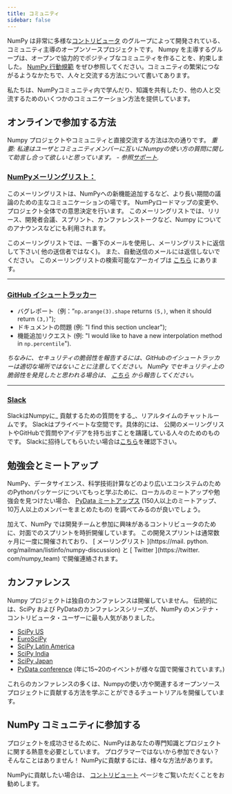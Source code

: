 ```yaml
---
title: コミュニティ
sidebar: false
---
```


NumPy は非常に多様な[コントリビュータ](/gallery/team.html) のグループによって開発されている、コミュニティ主導のオープンソースプロジェクトです。 Numpy を主導するグループは、オープンで協力的でポジティブなコミュニティを作ることを、約束しました。 [NumPy 行動規範](/code-of-conduct) をぜひ参照してください。コミュニティの繁栄につながるようなかたちで、人々と交流する方法について書いてあります。

私たちは、NumPyコミュニティ内で学んだり、知識を共有したり、他の人と交流するためのいくつかのコミュニケーション方法を提供しています。


## オンラインで参加する方法

Numpy プロジェクトやコミュニティと直接交流する方法は次の通りです。 _重要: 私達はユーザとコミュニティメンバーに互いにNumpyの使い方の質問に関して助言し合って欲しいと思っています。 - 参照[サポート](/gethelp)._


### [NumPyメーリングリスト：](https://mail.python.org/mailman/listinfo/numpy-discussion)

このメーリングリストは、NumPyへの新機能追加するなど、より長い期間の議論のための主なコミュニケーションの場です。 NumPyロードマップの変更や、プロジェクト全体での意思決定を行います。 このメーリングリストでは、リリース、開発者会議、スプリント、カンファレンストークなど、Numpy についてのアナウンスなどにも利用されます。

このメーリングリストでは、一番下のメールを使用し、メーリングリストに返信して下さい( 他の送信者ではなく)。 また、自動送信のメールには返信しないでください。 このメーリングリストの検索可能なアーカイブは [こちら](http://numpy-discussion.10968.n7.nabble.com/) にあります。

***

### [GitHub イシュートラッカー](https://github.com/numpy/numpy/issues)

- バグレポート（例：”`np.arange(3).shape` returns `(5,)`, when it should return `(3,)`");
- ドキュメントの問題 (例: "I find this section unclear");
- 機能追加リクエスト (例: "I would like to have a new interpolation method in `np.percentile`").

_ちなみに、セキュリティの脆弱性を報告するには、GitHubのイシュートラッカーは適切な場所ではないことに注意してください。 NumPy でセキュリティ上の脆弱性を発見したと思われる場合は、 [こちら](https://tidelift.com/docs/security) から報告してください。_

***

### [Slack](https://numpy-team.slack.com)

SlackはNumpyに_ 貢献するための質問をする_、リアルタイムのチャットルームです。 Slackはプライベートな空間です。具体的には、 公開のメーリングリストやGitHubで質問やアイデアを持ち出すことを躊躇している人々のためのものです。 Slackに招待してもらいたい場合は[こちら](https://numpy.org/devdocs/dev/index.html#contributing-to-numpy)を確認下さい。


## 勉強会とミートアップ

NumPy、データサイエンス、科学技術計算などのより広いエコシステムのためのPythonパッケージについてもっと学ぶために、ローカルのミートアップや勉強会を見つけたい場合、 [PyData ミートアップス](https://www.meetup.com/pro/pydata/) (150人以上のミートアップ、10万人以上のメンバーをまとめたもの) を調べてみるのが良いでしょう。

加えて、NumPy では開発チームと参加に興味があるコントリビュータのために、対面でのスプリントを時折開催しています。 この開発スプリントは通常数ヶ月に一度に開催されており、 [ メーリングリスト ](https://mail. python. org/mailman/listinfo/numpy-discussion) と [ Twitter ](https://twitter. com/numpy_team) で開催連絡されます。


## カンファレンス

Numpy プロジェクトは独自のカンファレンスは開催していません。 伝統的には、SciPy および PyDataのカンファレンスシリーズが、NumPy のメンテナ・コントリビュータ・ユーザーに最も人気がありました。

- [SciPy US](https://conference.scipy.org)
- [EuroSciPy](https://www.euroscipy.org)
- [SciPy Latin America](https://www.scipyla.org)
- [SciPy India](https://scipy.in)
- [SciPy Japan](https://conference.scipy.org)
- [PyData conference](https://pydata.org/event-schedule/) (年に15~20のイベントが様々な国で開催されています。)

これらのカンファレンスの多くは、Numpyの使い方や関連するオープンソースプロジェクトに貢献する方法を学ぶことができるチュートリアルを開催しています。


## NumPy コミュニティに参加する

プロジェクトを成功させるために、NumPyはあなたの専門知識とプロジェクトに関する熱意を必要としています。 プログラマーではないから参加できない？ そんなことはありません！ NumPyに貢献するには、様々な方法があります。

NumPyに貢献したい場合は、 [コントリビュート](/contribute) ページをご覧いただくことをお勧めします。

